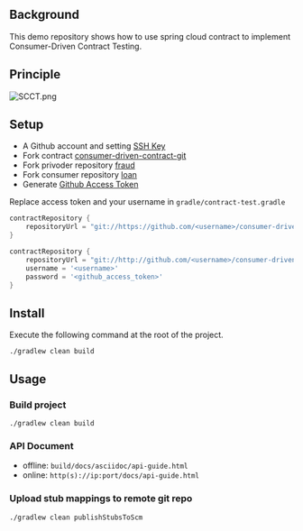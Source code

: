 ## Background

This demo repository shows how to use spring cloud contract to implement Consumer-Driven Contract Testing.

## Principle
![SCCT.png](https://p1-juejin.byteimg.com/tos-cn-i-k3u1fbpfcp/6e9876026dd14faf90161ceae9abd9be~tplv-k3u1fbpfcp-watermark.image)

## Setup

- A Github account and setting [SSH Key](https://github.com/settings/keys)
- Fork contract [consumer-driven-contract-git](https://github.com/lynings/consumer-driven-contract-git)
- Fork privoder repository [fraud](https://github.com/lynings/fraud)
- Fork consumer repository [loan](https://github.com/lynings/loan)
- Generate [Github Access Token](https://github.com/settings/tokens)


Replace access token and your username in `gradle/contract-test.gradle`

```gradle
contractRepository {
    repositoryUrl = "git://https://github.com/<username>/consumer-driven-contract-git.git"
}

contractRepository {
    repositoryUrl = "git://http://github.com/<username>/consumer-driven-contract-git.git"
    username = '<username>'
    password = '<github_access_token>'
}
```
## Install

Execute the following command at the root of the project.

```
./gradlew clean build
```

## Usage

### Build project

```
./gradlew clean build
```

### API Document

- offline:  `build/docs/asciidoc/api-guide.html`
- online:  `http(s)://ip:port/docs/api-guide.html`

### Upload stub mappings to remote git repo

```
./gradlew clean publishStubsToScm
```
